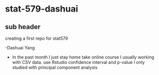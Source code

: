 # stat-579-dashuai
## sub header
creating a first repo for stat579


-Dashuai Yang 
- In the past month I just stay home take online course
I usually working with CSV data.
use Rstudio confidence interval and p-value
I only studied with principal component analysis
